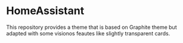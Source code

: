 # HomeAssistant
This repository provides a theme that is based on Graphite theme but adapted with some visionos feautes like slightly transparent cards.
